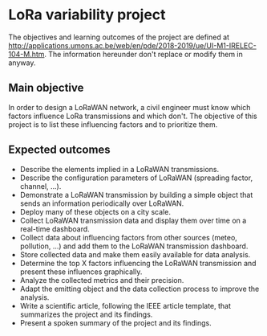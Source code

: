# LoRa variability project

The objectives and learning outcomes of the project are defined at http://applications.umons.ac.be/web/en/pde/2018-2019/ue/UI-M1-IRELEC-104-M.htm.
The information hereunder don't replace or modify them in anyway.

## Main objective

In order to design a LoRaWAN network, a civil engineer must know which factors influence LoRa transmissions and which don't.
The objective of this project is to list these influencing factors and to prioritize them.

## Expected outcomes

* Describe the elements implied in a LoRaWAN transmissions.
* Describe the configuration parameters of LoRaWAN (spreading factor, channel, ...).
* Demonstrate a LoRaWAN transmission by building a simple object that sends an information periodically over LoRaWAN.
* Deploy many of these objects on a city scale.
* Collect LoRaWAN transmission data and display them over time on a real-time dashboard.
* Collect data about influencing factors from other sources (meteo, pollution, ...) and add them to the LoRaWAN transmission dashboard.
* Store collected data and make them easily available for data analysis.
* Determine the top X factors influencing the LoRaWAN transmission and present these influences graphically.
* Analyze the collected metrics and their precision.
* Adapt the emitting object and the data collection process to improve the analysis.
* Write a scientific article, following the IEEE article template, that summarizes the project and its findings.
* Present a spoken summary of the project and its findings.
